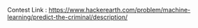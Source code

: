 Contest Link : https://www.hackerearth.com/problem/machine-learning/predict-the-criminal/description/
